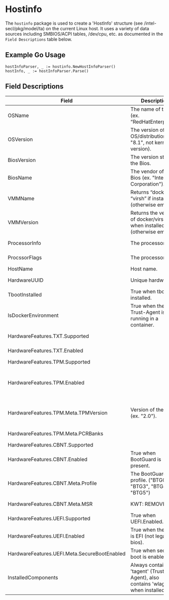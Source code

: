 # Hostinfo

The `hostinfo` package is used to create a 'HostInfo' structure (see /intel-secl/pkg/model/ta) on the current Linux host.  It uses a variety of data sources including SMBIOS/ACPI tables, /dev/cpu, etc. as documented in the `Field Descriptions` table below.

## Example Go Usage
```
hostInfoParser, _ := hostinfo.NewHostInfoParser()
hostInfo, _ := hostInfoParser.Parse()
```

## Field Descriptions
|Field|Description|Data Source|
|-----|-----------|-----------|
|OSName|The name of the OS (ex. “RedHatEnterprise”).|Parsed from /etc/os-release.|
|OSVersion|The version of the OS/distribution (ex. "8.1", not kernel version).|Parsed from /etc/os-release.|
|BiosVersion|The version string of the Bios.|Parsed from SMBIOS table type #0, "BiosVersion" field at 5h.|
|BiosName|The vendor of the Bios (ex. "Intel Corporation").|Parsed from SMBIOS table type #0, "Vendor" field at 4h.|
|VMMName|Returns “docker” or “virsh” if installed (otherwise empty).|The presence of the VMM is determined by the commands in VMMVersion.|
|VMMVersion|Returns the version of docker/virsh when installed (otherwise empty).|Docker: output of `docker --version --format='{{.Client.Version}}'`.  Virsh: `virsh -v`|
|ProcessorInfo|The processor id.|Parsed from SMBIOS table type #4, "ProcessorID" at 8h.|
|ProcssorFlags|The processor flags.|String version of "ProcessorID" (see ProcessorInfo).|
|HostName|Host name.|Parsed from /etc/hostname.|
|HardwareUUID|Unique hardware id.|Parsed from SMBIOS table type #1, "UIID" at 8h.|
|TbootInstalled|True when tboot is installed.|True when 'txt-stat -h' executes without error.|
|IsDockerEnvironment|True when the Trust-Agent is running in a container.| True when `/.dockerenv` file is present on the system.|
|HardwareFeatures.TXT.Supported||Defaults to 'true' (assuming Intel processor).|
|HardwareFeatures.TXT.Enabled||Based on /dev/cpu/0/msr bits at offset 0x3A.|
|HardwareFeatures.TPM.Supported||True when /dev/tpm0 is present.|
|HardwareFeatures.TPM.Enabled||True when /sys/firmware/acpi/tables/TPM2 is present and starts with magic "TPM2" (for Linux, TPM2.0 is required).|
|HardwareFeatures.TPM.Meta.TPMVersion|Version of the TPM (ex. "2.0").| "2.0" when /sys/firmware/acpi/tables/TPM2 is present and starts with magic "TPM2".|
|HardwareFeatures.TPM.Meta.PCRBanks||KWT: REMOVE WITH v3.5 MERGE.|
|HardwareFeatures.CBNT.Supported||True when CBNT is enabled.|
|HardwareFeatures.CBNT.Enabled|True when BootGuard is present.|Based on /dev/cpu/0/msr bits at offset 0x13A.|
|HardwareFeatures.CBNT.Meta.Profile|The BootGuard profile.  ("BTG0", "BTG3", "BTG4" or "BTG5")|Parsed from bits in /dev/cpu/0/msr at offset 0x13A.|
|HardwareFeatures.CBNT.Meta.MSR|KWT: REMOVE?|"mk ris kfm" when CBNT is present.|
|HardwareFeatures.UEFI.Supported|True when UEFI.Enabled.||
|HardwareFeatures.UEFI.Enabled|True when the Bios is EFI (not legacy bios).|Parsed from SMBIOS table type #0, "BIOS Characteristics" at Ah.|
|HardwareFeatures.UEFI.Meta.SecureBootEnabled|True when secure-boot is enabled.|KWT: Parse EFI VARs?|
|InstalledComponents|Always contains 'tagent' (Trust-Agent), also contains 'wlagent' when installed.|Values are determined if the agent executables can be run (ex. `tagent version` and `wlagent version`).|